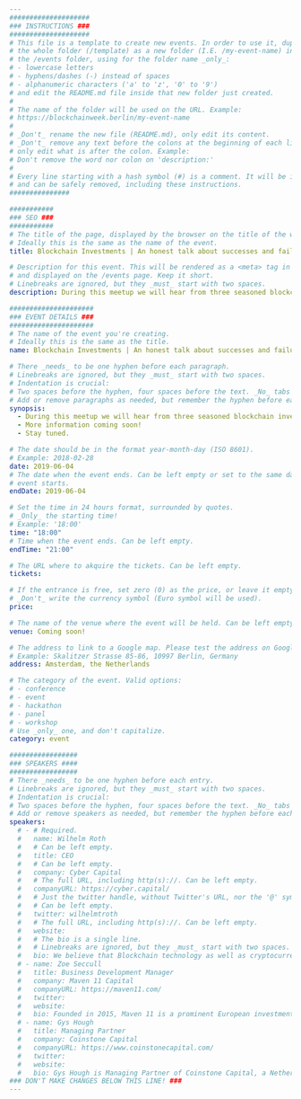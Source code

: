 ```yaml
---
####################
### INSTRUCTIONS ###
####################
# This file is a template to create new events. In order to use it, duplicate
# the whole folder (/template) as a new folder (I.E. /my-event-name) inside of
# the /events folder, using for the folder name _only_:
# - lowercase letters
# - hyphens/dashes (-) instead of spaces
# - alphanumeric characters ('a' to 'z', '0' to '9')
# and edit the README.md file inside that new folder just created.
#
# The name of the folder will be used on the URL. Example:
# https://blockchainweek.berlin/my-event-name
#
# _Don't_ rename the new file (README.md), only edit its content.
# _Don't_ remove any text before the colons at the beginning of each line,
# only edit what is after the colon. Example:
# Don't remove the word nor colon on 'description:'
#
# Every line starting with a hash symbol (#) is a comment. It will be ignored
# and can be safely removed, including these instructions.
###############

###########
### SEO ###
###########
# The title of the page, displayed by the browser on the title of the window.
# Ideally this is the same as the name of the event.
title: Blockchain Investments | An honest talk about successes and failures

# Description for this event. This will be rendered as a <meta> tag in the HTML,
# and displayed on the /events page. Keep it short.
# Linebreaks are ignored, but they _must_ start with two spaces.
description: During this meetup we will hear from three seasoned blockchain investors and funds, who will openly share their biggest successes AND mistakes so that we can all learn from them.

#####################
### EVENT DETAILS ###
#####################
# The name of the event you're creating.
# Ideally this is the same as the title.
name: Blockchain Investments | An honest talk about successes and failures

# There _needs_ to be one hyphen before each paragraph.
# Linebreaks are ignored, but they _must_ start with two spaces.
# Indentation is crucial:
# Two spaces before the hyphen, four spaces before the text. _No_ tabs allowed.
# Add or remove paragraphs as needed, but remember the hyphen before each entry.
synopsis:
  - During this meetup we will hear from three seasoned blockchain investors and funds, who will openly share their biggest successes AND mistakes so that we can all learn from them.
  - More information coming soon!
  - Stay tuned.

# The date should be in the format year-month-day (ISO 8601).
# Example: 2018-02-28
date: 2019-06-04
# The date when the event ends. Can be left empty or set to the same day the
# event starts.
endDate: 2019-06-04

# Set the time in 24 hours format, surrounded by quotes.
# _Only_ the starting time!
# Example: '18:00'
time: "18:00"
# Time when the event ends. Can be left empty.
endTime: "21:00"

# The URL where to akquire the tickets. Can be left empty.
tickets:

# If the entrance is free, set zero (0) as the price, or leave it empty.
# _Don't_ write the currency symbol (Euro symbol will be used).
price:

# The name of the venue where the event will be held. Can be left empty.
venue: Coming soon!

# The address to link to a Google map. Please test the address on Google Maps.
# Example: Skalitzer Strasse 85-86, 10997 Berlin, Germany
address: Amsterdam, the Netherlands

# The category of the event. Valid options:
# - conference
# - event
# - hackathon
# - panel
# - workshop
# Use _only_ one, and don't capitalize.
category: event

#################
### SPEAKERS ####
#################
# There _needs_ to be one hyphen before each entry.
# Linebreaks are ignored, but they _must_ start with two spaces.
# Indentation is crucial:
# Two spaces before the hyphen, four spaces before the text. _No_ tabs allowed.
# Add or remove speakers as needed, but remember the hyphen before each entry.
speakers:
  # - # Required.
  #   name: Wilhelm Roth
  #   # Can be left empty.
  #   title: CEO
  #   # Can be left empty.
  #   company: Cyber Capital
  #   # The full URL, including http(s)://. Can be left empty.
  #   companyURL: https://cyber.capital/
  #   # Just the twitter handle, without Twitter's URL, nor the '@' symbol.
  #   # Can be left empty.
  #   twitter: wilhelmtroth
  #   # The full URL, including http(s)://. Can be left empty.
  #   website:
  #   # The bio is a single line.
  #   # Linebreaks are ignored, but they _must_ start with two spaces.
  #   bio: We believe that Blockchain technology as well as cryptocurrencies are some of the most important technological innovations since the invention of the internet. We actively manage a diversified portfolio consisting of more than fifty different types of these digital tokens.
  # - name: Zoe Seccull
  #   title: Business Development Manager
  #   company: Maven 11 Capital
  #   companyURL: https://maven11.com/
  #   twitter:
  #   website:
  #   bio: Founded in 2015, Maven 11 is a prominent European investment firm solely focused on DLT / blockchain tech related ventures, tokens, digital currencies and digital assets. We are a diverse team of serial entrepreneurs and traditional finance professionals and above all passionate believers that blockchain technology will fundamentally change economic and social structures.
  # - name: Gys Hough
  #   title: Managing Partner
  #   company: Coinstone Capital
  #   companyURL: https://www.coinstonecapital.com/
  #   twitter:
  #   website:
  #   bio: Gys Hough is Managing Partner of Coinstone Capital, a Netherlands-based fund manager that specialises in blockchain-based investments. The fund predominately invests in ealry-stage blockchain projects that are identified through a use cased based investment strategy.
### DON'T MAKE CHANGES BELOW THIS LINE! ###
---
```


<!-- ### DON'T MAKE CHANGES BELOW THIS LINE! ### -->

<Event-Content/>
